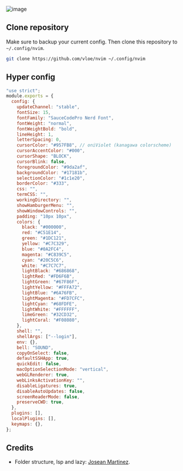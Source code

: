 ![image](https://pub-17a0349a6dd0473f8502957f5c524d98.r2.dev/preview.png)

## Clone repository

Make sure to backup your current config. Then clone this repository to `~/.config/nvim`.

```sh
git clone https://github.com/vloe/nvim ~/.config/nvim
```

## Hyper config

```js
"use strict";
module.exports = {
  config: {
    updateChannel: "stable",
    fontSize: 15,
    fontFamily: "SauceCodePro Nerd Font",
    fontWeight: "normal",
    fontWeightBold: "bold",
    lineHeight: 1,
    letterSpacing: 0,
    cursorColor: "#957FB8", // oniViolet (kanagawa colorscheme)
    cursorAccentColor: "#000",
    cursorShape: "BLOCK",
    cursorBlink: false,
    foregroundColor: "#9da2af",
    backgroundColor: "#17181b",
    selectionColor: "#1c1e20",
    borderColor: "#333",
    css: "",
    termCSS: "",
    workingDirectory: "",
    showHamburgerMenu: "",
    showWindowControls: "",
    padding: "10px 10px",
    colors: {
      black: "#000000",
      red: "#C51E14",
      green: "#1DC121",
      yellow: "#C7C329",
      blue: "#0A2FC4",
      magenta: "#C839C5",
      cyan: "#20C5C6",
      white: "#C7C7C7",
      lightBlack: "#686868",
      lightRed: "#FD6F6B",
      lightGreen: "#67F86F",
      lightYellow: "#FFFA72",
      lightBlue: "#6A76FB",
      lightMagenta: "#FD7CFC",
      lightCyan: "#68FDFE",
      lightWhite: "#FFFFFF",
      limeGreen: "#32CD32",
      lightCoral: "#F08080",
    },
    shell: "",
    shellArgs: ["--login"],
    env: {},
    bell: "SOUND",
    copyOnSelect: false,
    defaultSSHApp: true,
    quickEdit: false,
    macOptionSelectionMode: "vertical",
    webGLRenderer: true,
    webLinksActivationKey: "",
    disableLigatures: true,
    disableAutoUpdates: false,
    screenReaderMode: false,
    preserveCWD: true,
  },
  plugins: [],
  localPlugins: [],
  keymaps: {},
};
```

## Credits

- Folder structure, lsp and lazy: [Josean Martinez](https://github.com/josean-dev/dev-environment-files).
